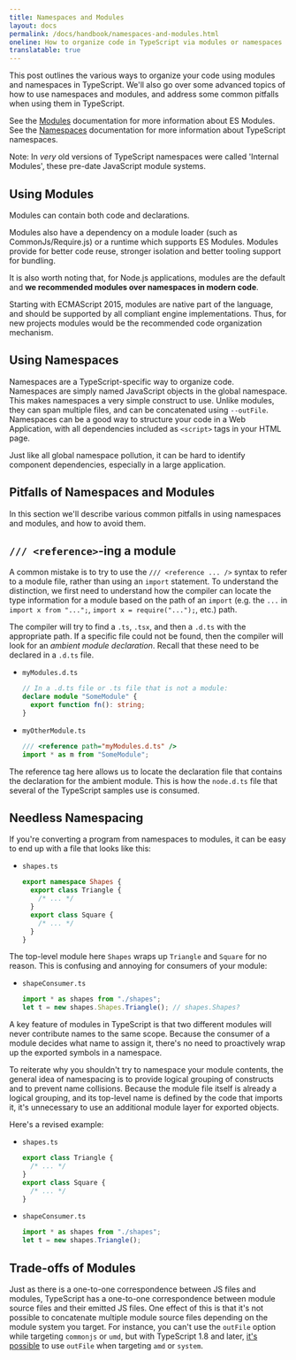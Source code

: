 ```yaml
---
title: Namespaces and Modules
layout: docs
permalink: /docs/handbook/namespaces-and-modules.html
oneline: How to organize code in TypeScript via modules or namespaces
translatable: true
---
```


This post outlines the various ways to organize your code using modules and namespaces in TypeScript.
We'll also go over some advanced topics of how to use namespaces and modules, and address some common pitfalls when using them in TypeScript.

See the [Modules](/docs/handbook/modules.html) documentation for more information about ES Modules.
See the [Namespaces](/docs/handbook/namespaces.html) documentation for more information about TypeScript namespaces.

Note: In _very_ old versions of TypeScript namespaces were called 'Internal Modules', these pre-date JavaScript module systems.

## Using Modules

Modules can contain both code and declarations.

Modules also have a dependency on a module loader (such as CommonJs/Require.js) or a runtime which supports ES Modules.
Modules provide for better code reuse, stronger isolation and better tooling support for bundling.

It is also worth noting that, for Node.js applications, modules are the default and **we recommended modules over namespaces in modern code**.

Starting with ECMAScript 2015, modules are native part of the language, and should be supported by all compliant engine implementations.
Thus, for new projects modules would be the recommended code organization mechanism.

## Using Namespaces

Namespaces are a TypeScript-specific way to organize code.  
Namespaces are simply named JavaScript objects in the global namespace.
This makes namespaces a very simple construct to use.
Unlike modules, they can span multiple files, and can be concatenated using `--outFile`.
Namespaces can be a good way to structure your code in a Web Application, with all dependencies included as `<script>` tags in your HTML page.

Just like all global namespace pollution, it can be hard to identify component dependencies, especially in a large application.

## Pitfalls of Namespaces and Modules

In this section we'll describe various common pitfalls in using namespaces and modules, and how to avoid them.

## `/// <reference>`-ing a module

A common mistake is to try to use the `/// <reference ... />` syntax to refer to a module file, rather than using an `import` statement.
To understand the distinction, we first need to understand how the compiler can locate the type information for a module based on the path of an `import` (e.g. the `...` in `import x from "...";`, `import x = require("...");`, etc.) path.

The compiler will try to find a `.ts`, `.tsx`, and then a `.d.ts` with the appropriate path.
If a specific file could not be found, then the compiler will look for an _ambient module declaration_.
Recall that these need to be declared in a `.d.ts` file.

- `myModules.d.ts`

  ```ts
  // In a .d.ts file or .ts file that is not a module:
  declare module "SomeModule" {
    export function fn(): string;
  }
  ```

- `myOtherModule.ts`

  ```ts
  /// <reference path="myModules.d.ts" />
  import * as m from "SomeModule";
  ```

The reference tag here allows us to locate the declaration file that contains the declaration for the ambient module.
This is how the `node.d.ts` file that several of the TypeScript samples use is consumed.

## Needless Namespacing

If you're converting a program from namespaces to modules, it can be easy to end up with a file that looks like this:

- `shapes.ts`

  ```ts
  export namespace Shapes {
    export class Triangle {
      /* ... */
    }
    export class Square {
      /* ... */
    }
  }
  ```

The top-level module here `Shapes` wraps up `Triangle` and `Square` for no reason.
This is confusing and annoying for consumers of your module:

- `shapeConsumer.ts`

  ```ts
  import * as shapes from "./shapes";
  let t = new shapes.Shapes.Triangle(); // shapes.Shapes?
  ```

A key feature of modules in TypeScript is that two different modules will never contribute names to the same scope.
Because the consumer of a module decides what name to assign it, there's no need to proactively wrap up the exported symbols in a namespace.

To reiterate why you shouldn't try to namespace your module contents, the general idea of namespacing is to provide logical grouping of constructs and to prevent name collisions.
Because the module file itself is already a logical grouping, and its top-level name is defined by the code that imports it, it's unnecessary to use an additional module layer for exported objects.

Here's a revised example:

- `shapes.ts`

  ```ts
  export class Triangle {
    /* ... */
  }
  export class Square {
    /* ... */
  }
  ```

- `shapeConsumer.ts`

  ```ts
  import * as shapes from "./shapes";
  let t = new shapes.Triangle();
  ```

## Trade-offs of Modules

Just as there is a one-to-one correspondence between JS files and modules, TypeScript has a one-to-one correspondence between module source files and their emitted JS files.
One effect of this is that it's not possible to concatenate multiple module source files depending on the module system you target.
For instance, you can't use the `outFile` option while targeting `commonjs` or `umd`, but with TypeScript 1.8 and later, [it's possible](./release%20notes/TypeScript%201.8.md#concatenate-amd-and-system-modules-with---outfile) to use `outFile` when targeting `amd` or `system`.
